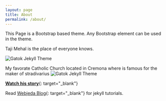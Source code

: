 ```yaml
---
layout: page
title: About
permalink: /about/
---
```

<div class="mt50"></div>

This Page is a Bootstrap based theme. Any Bootstrap element can be used in the theme.

Taji Mehal is the place of everyone knows.

![Gatok Jekyll Theme]({{site.baseurl}}/images/angelo-1.jpg)

My favorate Catholic Church located in Cremona where is famous for the maker of stradivarius
![Gatok Jekyll Theme]({{site.baseurl}}/images/angelo-2.jpg)


[**Watch his story**](https://www.youtube.com/watch?v=6gYv6S1dCqs){: target="_blank"}


Read [Webjeda Blog](http://blog.webjeda.com){: target="_blank"} for jekyll tutorials. 